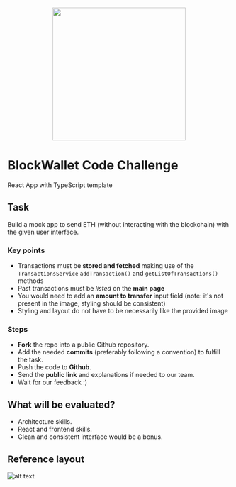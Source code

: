 <br /> 
<p align="center">
  <a href="https://blockwallet.io">
    <picture>
      <source media="(prefers-color-scheme: dark)" srcset="https://user-images.githubusercontent.com/11839151/188500975-8cd95d07-c419-48aa-bb85-4200a6526f68.svg" />
      <source media="(prefers-color-scheme: light)" srcset="https://blockwallet.io/static/images/logo-blockwallet-black.svg" />
      <img src="[https://blockwallet.io/static/images/logo-medium.svg](https://user-images.githubusercontent.com/11839151/188500975-8cd95d07-c419-48aa-bb85-4200a6526f68.svg)" width="300" />
    </picture>
  </a>
</p>

# BlockWallet Code Challenge

React App with TypeScript template

## Task

Build a mock app to send ETH (without interacting with the blockchain) with the given user interface.

### Key points

- Transactions must be **stored and fetched** making use of the `TransactionsService` `addTransaction()` and `getListOfTransactions()` methods
- Past transactions must be *listed* on the **main page**
- You would need to add an **amount to transfer** input field (note: it's not present in the image, styling should be consistent)
- Styling and layout do not have to be necessarily like the provided image

### Steps

- **Fork** the repo into a public Github repository.
- Add the needed **commits** (preferably following a convention) to fulfill the task.
- Push the code to **Github**.
- Send the **public link** and explanations if needed to our team.
- Wait for our feedback :)

## What will be evaluated?

- Architecture skills.
- React and frontend skills.
- Clean and consistent interface would be a bonus.

## Reference layout
![alt text](test-task-ui.png)
